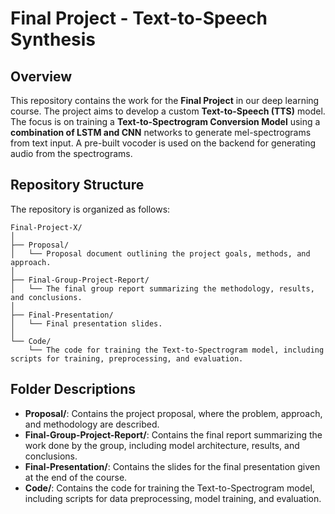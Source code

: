 # Final Project - Text-to-Speech Synthesis

## Overview
This repository contains the work for the **Final Project** in our deep learning course. The project aims to develop a custom **Text-to-Speech (TTS)** model. The focus is on training a **Text-to-Spectrogram Conversion Model** using a **combination of LSTM and CNN** networks to generate mel-spectrograms from text input. A pre-built vocoder is used on the backend for generating audio from the spectrograms.

## Repository Structure

The repository is organized as follows:

```
Final-Project-X/
│
├── Proposal/
│   └── Proposal document outlining the project goals, methods, and approach.
│
├── Final-Group-Project-Report/
│   └── The final group report summarizing the methodology, results, and conclusions.
│
├── Final-Presentation/
│   └── Final presentation slides.
│
└── Code/
    └── The code for training the Text-to-Spectrogram model, including scripts for training, preprocessing, and evaluation.

```

## Folder Descriptions

- **Proposal/**: Contains the project proposal, where the problem, approach, and methodology are described.
- **Final-Group-Project-Report/**: Contains the final report summarizing the work done by the group, including model architecture, results, and conclusions.
- **Final-Presentation/**: Contains the slides for the final presentation given at the end of the course.
- **Code/**: Contains the code for training the Text-to-Spectrogram model, including scripts for data preprocessing, model training, and evaluation.

<!--
## How to Use the Code

1. **Clone the repository:**
   ```bash
   git clone https://github.com/yourusername/Final-Project-X.git
   cd Final-Project-X
   ```

2. **Install the required dependencies:**
   A `requirements.txt` file will be provided to install the necessary Python packages.
   ```bash
   pip install -r requirements.txt
   ```

3. **Training the Model:**
   - Place your training data (such as the LJSpeech dataset) into the `data/` directory.
   - To train the Text-to-Spectrogram model, run the following command:
     ```bash
     python Code/train.py
     ```

4. **Evaluating the Model:**
   - After training, evaluate the model by running:
     ```bash
     python Code/evaluate.py
     ```

5. **Generate Predictions:**
   - To generate a mel-spectrogram from new input text, use the following:
     ```bash
     python Code/generate_spectrogram.py --text "Hello, world"
     ```

## Performance Evaluation

The performance of the model will be evaluated using the following metrics:

- **Mean Squared Error (MSE)**: Measures the error between predicted and actual mel-spectrograms.
- **Spectral Distortion (SD)**: Quantifies the difference between predicted and ground-truth spectrograms.
- **Signal-to-Noise Ratio (SNR)**: Evaluates the quality of the audio waveform generated from the spectrogram.
- **Mean Opinion Score (MOS)**: Subjective evaluation of speech quality based on listener preferences.
- **Perceptual Evaluation of Speech Quality (PESQ)**: An objective metric for assessing the perceptual quality of the generated speech.

## Contributors

- **FirstName LastName** (Group Member 1)
- **FirstName LastName** (Group Member 2)
- **FirstName LastName** (Group Member 3)

## License

This project is licensed under the MIT License - see the [LICENSE](LICENSE) file for details.

## Acknowledgements

This work is based on the **LJSpeech** dataset, which is publicly available and widely used for training text-to-speech models. We would also like to acknowledge the researchers whose papers and pre-existing models have contributed to the development of this project.
```

## Additional Notes:
1. **Dependencies**: Make sure to include a `requirements.txt` in your repository, which lists the necessary libraries (e.g., `torch`, `librosa`, etc.).
   
2. **Training Script**: The `train.py` script should contain the code to load the dataset, preprocess it, and train the model. Similarly, `evaluate.py` will handle model evaluation, and `generate_spectrogram.py` will allow users to input text and generate the corresponding mel-spectrogram.

3. **Dataset**: If you use the LJSpeech dataset, you might want to include a note on how to download it (e.g., direct link to the dataset) or where to place it in the directory structure.

4. **Model Description**: It may also be helpful to add a section on how the LSTM and CNN layers are combined and how the data is processed before training.

5. **License**: If you are using any pre-built models or datasets that have specific licensing requirements, make sure to mention it in the **Acknowledgements** or **License** section.

Now, you can proceed with creating the repository, pushing the code and this README file, and sharing it with your collaborators.
-->
